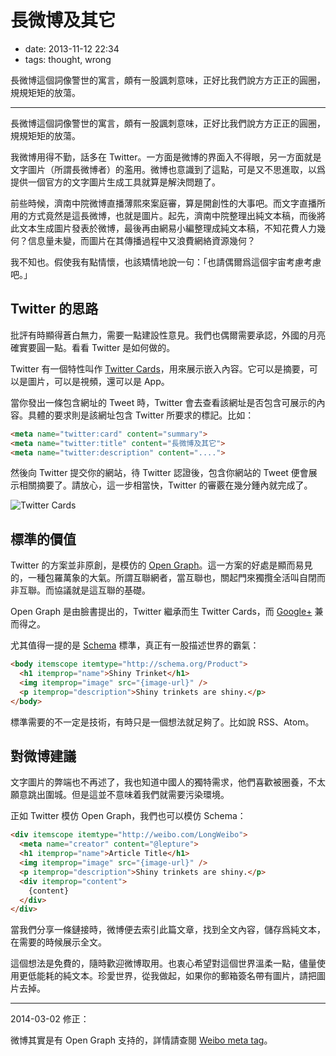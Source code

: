 # 長微博及其它

- date: 2013-11-12 22:34
- tags: thought, wrong

長微博這個詞像警世的寓言，頗有一股諷刺意味，正好比我們說方方正正的圓圈，規規矩矩的放蕩。

-----

長微博這個詞像警世的寓言，頗有一股諷刺意味，正好比我們說方方正正的圓圈，規規矩矩的放蕩。

我微博用得不勤，話多在 Twitter。一方面是微博的界面入不得眼，另一方面就是文字圖片（所謂長微博者）的濫用。微博也意識到了這點，可是又不思進取，以爲提供一個官方的文字圖片生成工具就算是解決問題了。

前些時候，濟南中院微博直播薄熙來案庭審，算是開創性的大事吧。而文字直播所用的方式竟然是這長微博，也就是圖片。起先，濟南中院整理出純文本稿，而後將此文本生成圖片發表於微博，最後再由網易小編整理成純文本稿，不知花費人力幾何？信息量未變，而圖片在其傳播過程中又浪費網絡資源幾何？

我不知也。假使我有點情懷，也該矯情地說一句：「也請偶爾爲這個宇宙考慮考慮吧。」

## Twitter 的思路

批評有時顯得蒼白無力，需要一點建設性意見。我們也偶爾需要承認，外國的月亮確實要圓一點。看看 Twitter 是如何做的。

Twitter 有一個特性叫作 [Twitter Cards](https://dev.twitter.com/cards)，用來展示嵌入內容。它可以是摘要，可以是圖片，可以是視頻，還可以是 App。

當你發出一條包含網址的 Tweet 時，Twitter 會去查看該網址是否包含可展示的內容。具體的要求則是該網址包含 Twitter 所要求的標記。比如：

```html
<meta name="twitter:card" content="summary">
<meta name="twitter:title" content="長微博及其它">
<meta name="twitter:description" content="....">
```

然後向 Twitter 提交你的網站，待 Twitter 認證後，包含你網站的 Tweet 便會展示相關摘要了。請放心，這一步相當快，Twitter 的審覈在幾分鍾內就完成了。

![Twitter Cards](http://ww1.sinaimg.cn/large/5d261318gw1edquzpeksnj20eb0akjsf.jpg)

## 標準的價值

Twitter 的方案並非原創，是模仿的 [Open Graph](http://ogp.me/)。這一方案的好處是顯而易見的，一種包羅萬象的大氣。所謂互聯網者，當互聯也，關起門來獨攬全活叫自閉而非互聯。而協議就是這互聯的基礎。

Open Graph 是由臉書提出的，Twitter 繼承而生 Twitter Cards，而 [Google+](https://developers.google.com/+/web/snippet/) 兼而得之。

尤其值得一提的是 [Schema](http://schema.org/) 標準，真正有一股描述世界的霸氣：

```html
<body itemscope itemtype="http://schema.org/Product">
  <h1 itemprop="name">Shiny Trinket</h1>
  <img itemprop="image" src="{image-url}" />
  <p itemprop="description">Shiny trinkets are shiny.</p>
</body>
```

標準需要的不一定是技術，有時只是一個想法就足夠了。比如說 RSS、Atom。

## 對微博建議

文字圖片的弊端也不再述了，我也知道中國人的獨特需求，他們喜歡被圈養，不太願意跳出圍城。但是這並不意味着我們就需要污染環境。

正如 Twitter 模仿 Open Graph，我們也可以模仿 Schema：

```html
<div itemscope itemtype="http://weibo.com/LongWeibo">
  <meta name="creator" content="@lepture">
  <h1 itemprop="name">Article Title</h1>
  <img itemprop="image" src="{image-url}" />
  <p itemprop="description">Shiny trinkets are shiny.</p>
  <div itemprop="content">
    {content}
  </div>
</div>
```

當我們分享一條鏈接時，微博便去索引此篇文章，找到全文內容，儲存爲純文本，在需要的時候展示全文。

這個想法是免費的，隨時歡迎微博取用。也衷心希望對這個世界溫柔一點，儘量使用更低能耗的純文本。珍愛世界，從我做起，如果你的郵箱簽名帶有圖片，請把圖片去掉。

----

2014-03-02 修正：

微博其實是有 Open Graph 支持的，詳情請查閱 [Weibo meta tag](http://open.weibo.com/wiki/Weibo_meta_tag)。
